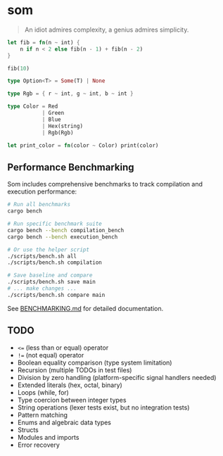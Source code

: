 # som

> An idiot admires complexity, a genius admires simplicity.

```rust
let fib = fn(n ~ int) {
    n if n < 2 else fib(n - 1) + fib(n - 2)
}

fib(10)
```

```rust
type Option<T> = Some(T) | None

type Rgb = { r ~ int, g ~ int, b ~ int }

type Color = Red 
           | Green 
           | Blue 
           | Hex(string) 
           | Rgb(Rgb)

let print_color = fn(color ~ Color) print(color)
```

## Performance Benchmarking

Som includes comprehensive benchmarks to track compilation and execution performance:

```bash
# Run all benchmarks
cargo bench

# Run specific benchmark suite
cargo bench --bench compilation_bench
cargo bench --bench execution_bench

# Or use the helper script
./scripts/bench.sh all
./scripts/bench.sh compilation

# Save baseline and compare
./scripts/bench.sh save main
# ... make changes ...
./scripts/bench.sh compare main
```

See [BENCHMARKING.md](BENCHMARKING.md) for detailed documentation.

## TODO

- `<=` (less than or equal) operator
- `!=` (not equal) operator
- Boolean equality comparison (type system limitation)
- Recursion (multiple TODOs in test files)
- Division by zero handling (platform-specific signal handlers needed)
- Extended literals (hex, octal, binary)
- Loops (while, for)
- Type coercion between integer types
- String operations (lexer tests exist, but no integration tests)
- Pattern matching
- Enums and algebraic data types
- Structs
- Modules and imports
- Error recovery

